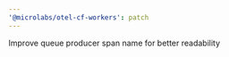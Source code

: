 ```yaml
---
'@microlabs/otel-cf-workers': patch
---
```


Improve queue producer span name for better readability
